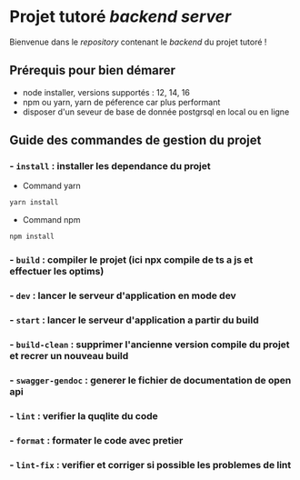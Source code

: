 # Projet tutoré _backend server_

Bienvenue dans le _repository_ contenant le _backend_ du projet tutoré !

## Prérequis  pour bien démarer

- node installer, versions supportés : 12, 14, 16
- npm ou yarn, yarn de péference car plus performant
- disposer d'un seveur de base de donnée postgrsql en local ou en ligne


## Guide des commandes de gestion du projet

### - `install` : installer les dependance du projet 

  - Command yarn
  
```bash
yarn install
```

  - Command npm

```bash
npm install
```

### - `build`  : compiler le projet (ici npx compile de ts a js et effectuer les optims)
### - `dev` : lancer le serveur d'application en mode dev
### - `start` : lancer le serveur d'application a partir du build
### - `build-clean` : supprimer l'ancienne version compile du projet et recrer un nouveau build
### - `swagger-gendoc` : generer le fichier de documentation de open api
### - `lint` : verifier la quqlite du code
### - `format` : formater le code avec pretier
### - `lint-fix` : verifier et corriger si possible les problemes de lint
